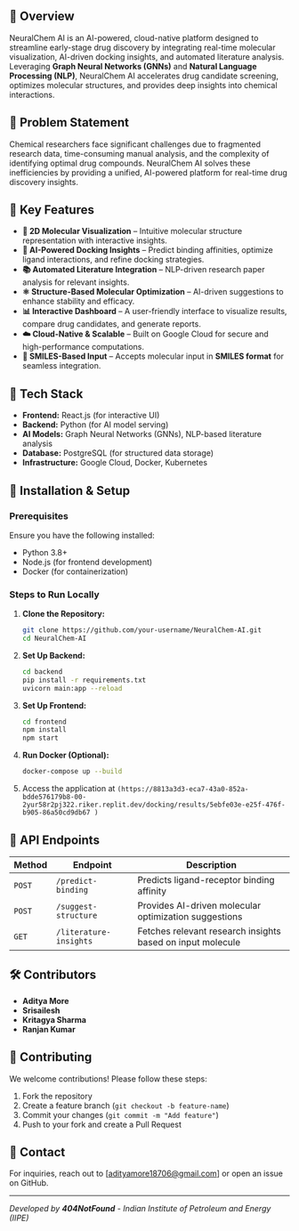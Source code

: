 ## 🚀 Overview
NeuralChem AI is an AI-powered, cloud-native platform designed to streamline early-stage drug discovery by integrating real-time molecular visualization, AI-driven docking insights, and automated literature analysis. Leveraging **Graph Neural Networks (GNNs)** and **Natural Language Processing (NLP)**, NeuralChem AI accelerates drug candidate screening, optimizes molecular structures, and provides deep insights into chemical interactions.

## 🧪 Problem Statement
Chemical researchers face significant challenges due to fragmented research data, time-consuming manual analysis, and the complexity of identifying optimal drug compounds. NeuralChem AI solves these inefficiencies by providing a unified, AI-powered platform for real-time drug discovery insights.

## 🎯 Key Features
- **🔬 2D Molecular Visualization** – Intuitive molecular structure representation with interactive insights.
- **🤖 AI-Powered Docking Insights** – Predict binding affinities, optimize ligand interactions, and refine docking strategies.
- **📚 Automated Literature Integration** – NLP-driven research paper analysis for relevant insights.
- **⚛️ Structure-Based Molecular Optimization** – AI-driven suggestions to enhance stability and efficacy.
- **📊 Interactive Dashboard** – A user-friendly interface to visualize results, compare drug candidates, and generate reports.
- **☁️ Cloud-Native & Scalable** – Built on Google Cloud for secure and high-performance computations.
- **📎 SMILES-Based Input** – Accepts molecular input in **SMILES format** for seamless integration.

## 🔧 Tech Stack
- **Frontend:** React.js (for interactive UI)
- **Backend:** Python (for AI model serving)
- **AI Models:** Graph Neural Networks (GNNs), NLP-based literature analysis
- **Database:** PostgreSQL (for structured data storage)
- **Infrastructure:** Google Cloud, Docker, Kubernetes

## 📌 Installation & Setup
### Prerequisites
Ensure you have the following installed:
- Python 3.8+
- Node.js (for frontend development)
- Docker (for containerization)

### Steps to Run Locally
1. **Clone the Repository:**
   ```sh
   git clone https://github.com/your-username/NeuralChem-AI.git
   cd NeuralChem-AI
   ```
2. **Set Up Backend:**
   ```sh
   cd backend
   pip install -r requirements.txt
   uvicorn main:app --reload
   ```
3. **Set Up Frontend:**
   ```sh
   cd frontend
   npm install
   npm start
   ```
4. **Run Docker (Optional):**
   ```sh
   docker-compose up --build
   ```
5. Access the application at `(https://8813a3d3-eca7-43a0-852a-bdde576179b8-00-2yur58r2pj322.riker.replit.dev/docking/results/5ebfe03e-e25f-476f-b905-86a50cd9db67 )`

## 📜 API Endpoints
| Method | Endpoint | Description |
|--------|---------|-------------|
| `POST` | `/predict-binding` | Predicts ligand-receptor binding affinity |
| `POST` | `/suggest-structure` | Provides AI-driven molecular optimization suggestions |
| `GET` | `/literature-insights` | Fetches relevant research insights based on input molecule |

## 🛠 Contributors
- **Aditya More** 
- **Srisailesh** 
- **Kritagya Sharma** 
- **Ranjan Kumar** 

## 🤝 Contributing
We welcome contributions! Please follow these steps:
1. Fork the repository
2. Create a feature branch (`git checkout -b feature-name`)
3. Commit your changes (`git commit -m "Add feature"`)
4. Push to your fork and create a Pull Request

## 📧 Contact
For inquiries, reach out to [adityamore18706@gmail.com] or open an issue on GitHub.

---
_Developed by **404NotFound** - Indian Institute of Petroleum and Energy (IIPE)_
